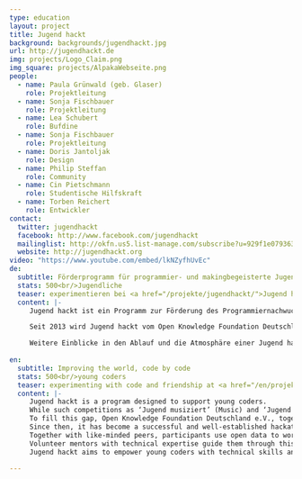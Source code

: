 ```yaml
---
type: education
layout: project
title: Jugend hackt
background: backgrounds/jugendhackt.jpg
url: http://jugendhackt.de
img: projects/Logo_Claim.png
img_square: projects/AlpakaWebseite.png
people:
  - name: Paula Grünwald (geb. Glaser)
    role: Projektleitung
  - name: Sonja Fischbauer
    role: Projektleitung
  - name: Lea Schubert
    role: Bufdine
  - name: Sonja Fischbauer
    role: Projektleitung
  - name: Doris Jantoljak
    role: Design
  - name: Philip Steffan
    role: Community
  - name: Cin Pietschmann
    role: Studentische Hilfskraft
  - name: Torben Reichert
    role: Entwickler
contact:
  twitter: jugendhackt
  facebook: http://www.facebook.com/jugendhackt
  mailinglist: http://okfn.us5.list-manage.com/subscribe?u=929f1e07936386d34833e20d1&id=47735af82e
  website: http://jugendhackt.org
video: "https://www.youtube.com/embed/lkNZyfhUvEc"
de:
  subtitle: Förderprogramm für programmier- und makingbegeisterte Jugendliche
  stats: 500<br/>Jugendliche
  teaser: experimentieren bei <a href="/projekte/jugendhackt/">Jugend hackt</a> mit Code und Freundschaft.
  content: |-
     Jugend hackt ist ein Programm zur Förderung des Programmiernachwuchses im deutschsprachigen Raum: Unter dem Motto “Mit Code die Welt verbessern” tüfteln die Teilnehmenden gemeinsam mit der Hilfe ehrenamtlicher Mentor/innen an Prototypen, digitalen Werkzeugen und Konzepten für ihre Vision einer besseren Gesellschaft.

     Seit 2013 wird Jugend hackt vom Open Knowledge Foundation Deutschland e.V. und mediale pfade.org e.V. veranstaltet. Die anhaltend große Nachfrage hat 2015 dazu geführt, dass neben dem Hauptevent in Berlin, auch zusätzliche vier Events in Dresden, Ulm, Köln und Hamburg stattfanden. 2016 fanden mit Jugend hackt Österreich in Linz und Jugend hackt Schweiz in Zürich auch erstmalig Veranstaltungen in weiteren Ländern statt. Außerdem freuen wir uns, dass es zusammen mit dem Goethe-Institut seit 2016 auch möglich ist, einige Teilnehmenden aus Deutschland im Rahmens des Programms [“Vernetzte Welten”](https://www.goethe.de/ins/kr/de/spr/unt/ver/20895014.html) zu Events in Ostasien mitnehmen zu können. 2017 vergrößerte sich die Jugend hackt Familie in Deutschland zudem um Jugend hackt in Frankfurt am Main und Halle (Saale). Seit vergangenem Jahr bietet unser Partner, die Fachstelle für Jugendmedienkultur in NRW, mit [Hello World](https://jugendhackt.org/helloworld/) außerdem Workshops für Programmier-Einsteiger/innen an. Seit Januar 2018 gibt es das Angebot auch dank Open Commons in Linz. Dort lernen Kinder und Jugendliche unter anderem spielerisch Programmiergrundlagen, löten oder 3D-drucken. Wir freuen uns, dass die Jugend hackt Familie auch 2018 weiter wächst: in diesem Jahr bieten wir zusätzlich Events in Schwerin und Heidelberg an!

     Weitere Einblicke in den Ablauf und die Atmosphäre einer Jugend hackt Veranstaltung, geben unsere [Dokuvideos](https://www.youtube.com/watch?v=o9CJYnZft1c&list=PLQsLR7zBwcw26l7KPAs2FtMqPxWB2ZZFh&index=10). Außerdem beschreibt unser 2016 herausgegebenes [Handbuch](http://www.handbuch.jugendhackt.de/) das Konzept hinter Jugend hackt und bietet einen detaillierten Einblick in unsere Arbeitsweise. 2014 und 2015 wurde Jugend hackt durch eine [wissenschaftliche Evaluation](https://jugendhackt.org/files/2015/03/Jugend-hackt-Kurzversion.pdf) begleitet, die die Wirkung des Programms untersucht und bestätigt hat. Gute Eindrücke liefern zudem die [Pressestimmen](https://jugendhackt.org/presse/) auf unserer Presseseite. Am besten jedoch versteht man Jugend hackt durch die tollen Projektideen und -umsetzungen der Jugendlichen. [Hier](http://www.jugendhackt.org/projekte) findet siche eine ausführliche Übersicht.
     
en:
  subtitle: Improving the world, code by code
  stats: 500<br/>young coders
  teaser: experimenting with code and friendship at <a href="/en/projekte/jugendhackt/">Jugend hackt</a>.
  content: |- 
     Jugend hackt is a program designed to support young coders. 
     While such competitions as ‘Jugend musiziert’ (Music) and ‘Jugend forscht’ (Science) have been established in Germany for decades, there are few intiatives directed towards young talent in the field of software development. 
     To fill this gap, Open Knowledge Foundation Deutschland e.V., together with the media education agency, Mediale Pfade, organized the first Jugend hackt event in 2013. 
     Since then, it has become a successful and well-established hackathon for young coders from all over Germany. 
     Together with like-minded peers, participants use open data to work on prototypes, digital tools, and concepts in order to contribute to their vision of a better society. 
     Volunteer mentors with technical expertise guide them through this process. 
     Jugend hackt aims to empower young coders with technical skills and to familiarize them with the creative and political contexts in which these skills can be applied. 'Improving the world, code by code', that is Jugend hackt's message. 
     
---
```



